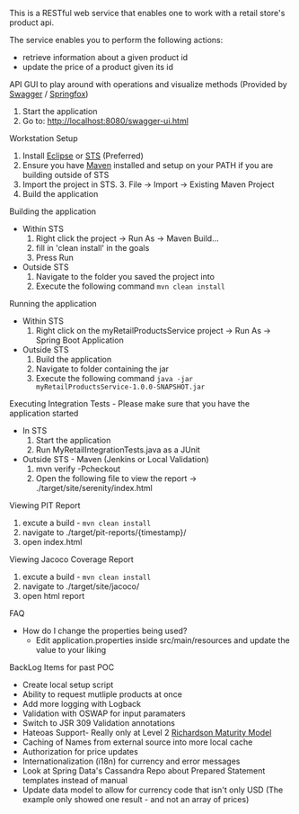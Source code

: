 This is a RESTful web service that enables one to work with a retail store's product api. 

The service enables you to perform the following actions: 
 - retrieve information about a given product id
 - update the price of a product given its id 


API GUI to play around with operations and visualize methods 
(Provided by [Swagger](http://swagger.io/) / [Springfox](http://springfox.github.io/springfox/))

   1. Start the application
   2. Go to: [http://localhost:8080/swagger-ui.html](http://localhost:8080/swagger-ui.html)

Workstation Setup

   1. Install [Eclipse](http://www.eclipse.org/) or [STS](http://spring.io/tools/sts) (Preferred)
   2. Ensure you have [Maven](http://maven.apache.org/) installed and setup on your PATH if you are building outside of STS 
   3. Import the project in STS. 
	   3. File -> Import -> Existing Maven Project
   4. Build the application

Building the application

 - Within STS
      1. Right click the project -> Run As -> Maven Build...
      2. fill in 'clean install' in the goals
      3. Press Run
 - Outside STS
      1. Navigate to the folder you saved the project into
      2. Execute the following command `mvn clean install`
   
Running the application

 - Within STS
      1. Right click on the myRetailProductsService project -> Run As -> Spring Boot Application
 - Outside STS
      1. Build the application
      2. Navigate to folder containing the jar
      3. Execute the following command `java -jar myRetailProductsService-1.0.0-SNAPSHOT.jar`
    

Executing Integration Tests - Please make sure that you have the application started

 - In STS
      1. Start the application
      2. Run MyRetailIntegrationTests.java as a JUnit
 - Outside STS - Maven (Jenkins or Local Validation)
      1. mvn verify -Pcheckout
      2. Open the following file to view the report -> ./target/site/serenity/index.html
 
Viewing PIT Report

 1. excute a build - `mvn clean install`
 2. navigate to ./target/pit-reports/{timestamp}/
 3. open index.html

Viewing Jacoco Coverage Report

 1. excute a build - `mvn clean install`  
 2. navigate to ./target/site/jacoco/
 3. open html report

FAQ

 - How do I change the properties being used?
	 - Edit application.properties inside src/main/resources and update the value to your liking
 
BackLog Items for past POC
- Create local setup script
- Ability to request mutliple products at once
- Add more logging with Logback
- Validation with OSWAP for input paramaters
- Switch to JSR 309 Validation annotations
- Hateoas Support- Really only at Level 2 [Richardson Maturity Model](http://restcookbook/Miscellaneous/richardsonmaturitymodel/) 
- Caching of Names from external source into more local cache
- Authorization for price updates
- Internationalization (i18n) for currency and error messages
- Look at Spring Data's Cassandra Repo about Prepared Statement templates instead of manual
- Update data model to allow for currency code that isn't only USD (The example only showed one result - and not an array of prices)
